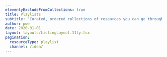 ```yaml
---
eleventyExcludeFromCollections: true
title: Playlists
subtitle: "Curated, ordered collections of resources you can go through in a sitting."
author: pwe
date: 2020-01-01
layout: layouts/ListingLayout.11ty.tsx
pagination:
  resourceType: playlist
  channel: /idea/
---
```


